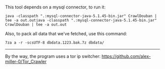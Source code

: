 This tool depends on a mysql connector, to run it:

```
java -classpath ".:mysql-connector-java-5.1.45-bin.jar" CrawlDouban | tee -a out.outjava -classpath ".:mysql-connector-java-5.1.45-bin.jar" CrawlDouban | tee -a out.out
```

Also, to pack all data that we've fetched, use this command:

```
7za a -r -scsUTF-8 dbdata.1223.bak.7z dbdata/
```

----

By the way, the program uses a tor ip switcher: https://github.com/alex-miller-0/Tor_Crawler
